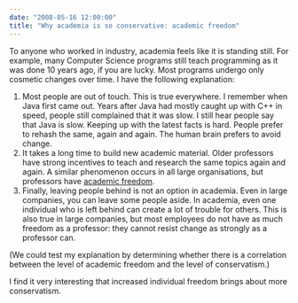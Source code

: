 ```yaml
---
date: "2008-05-16 12:00:00"
title: "Why academia is so conservative: academic freedom"
---
```




To anyone who worked in industry, academia feels like it is standing still. For example, many Computer Science programs still teach programming as it was done 10 years ago, if you are lucky. Most programs undergo only cosmetic changes over time.
I have the following explanation:

1. Most people are out of touch. This is true everywhere. I remember when Java first came out. Years after Java had mostly caught up with C++ in speed, people still complained that it was slow. I still hear people say that Java is slow. Keeping up with the latest facts is hard. People prefer to rehash the same, again and again. The human brain prefers to avoid change.
1. It takes a long time to build new academic material. Older professors have strong incentives to teach and research the same topics again and again. A similar phenomenon occurs in all large organisations, but professors have [academic freedom](https://en.wikipedia.org/wiki/Academic_freedom).
1. Finally, leaving people behind is not an option in academia. Even in large companies, you can leave some people aside. In academia, even one individual who is left behind can create a lot of trouble for others. This is also true in large companies, but most employees do not have as much freedom as a professor: they cannot resist change as strongly as a professor can.


(We could test my explanation by determining whether there is a correlation between the level of academic freedom and the level of conservatism.)

I find it very interesting that increased individual freedom brings about more conservatism.
